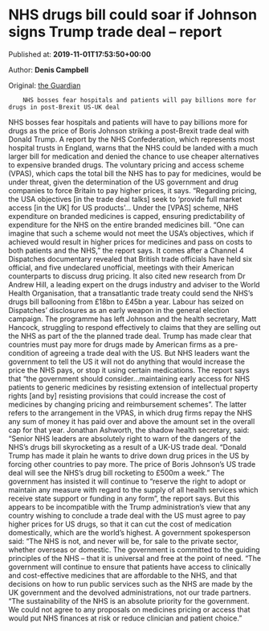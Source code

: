 
# NHS drugs bill could soar if Johnson signs Trump trade deal – report

Published at: **2019-11-01T17:53:50+00:00**

Author: **Denis Campbell**

Original: [the Guardian](https://www.theguardian.com/politics/2019/nov/01/nhs-drugs-bill-could-soar-if-johnson-signs-trump-trade-deal-report)


        NHS bosses fear hospitals and patients will pay billions more for drugs in post-Brexit US-UK deal
      
NHS bosses fear hospitals and patients will have to pay billions more for drugs as the price of Boris Johnson striking a post-Brexit trade deal with Donald Trump.
A report by the NHS Confederation, which represents most hospital trusts in England, warns that the NHS could be landed with a much larger bill for medication and denied the chance to use cheaper alternatives to expensive branded drugs.
The voluntary pricing and access scheme (VPAS), which caps the total bill the NHS has to pay for medicines, would be under threat, given the determination of the US government and drug companies to force Britain to pay higher prices, it says.
“Regarding pricing, the USA objectives [in the trade deal talks] seek to ‘provide full market access [in the UK] for US products’... Under the [VPAS] scheme, NHS expenditure on branded medicines is capped, ensuring predictability of expenditure for the NHS on the entire branded medicines bill.
“One can imagine that such a scheme would not meet the USA’s objectives, which if achieved would result in higher prices for medicines and pass on costs to both patients and the NHS,” the report says.
It comes after a Channel 4 Dispatches documentary revealed that British trade officials have held six official, and five undeclared unofficial, meetings with their American counterparts to discuss drug pricing.
It also cited new research from Dr Andrew Hill, a leading expert on the drugs industry and adviser to the World Health Organisation, that a transatlantic trade treaty could send the NHS’s drugs bill ballooning from £18bn to £45bn a year.
Labour has seized on Dispatches’ disclosures as an early weapon in the general election campaign. The programme has left Johnson and the health secretary, Matt Hancock, struggling to respond effectively to claims that they are selling out the NHS as part of the the planned trade deal.
Trump has made clear that countries must pay more for drugs made by American firms as a pre-condition of agreeing a trade deal with the US.
But NHS leaders want the government to tell the US it will not do anything that would increase the price the NHS pays, or stop it using certain medications. The report says that “the government should consider...maintaining early access for NHS patients to generic medicines by resisting extension of intellectual property rights [and by] resisting provisions that could increase the cost of medicines by changing pricing and reimbursement schemes”.
The latter refers to the arrangement in the VPAS, in which drug firms repay the NHS any sum of money it has paid over and above the amount set in the overall cap for that year.
Jonathan Ashworth, the shadow health secretary, said: “Senior NHS leaders are absolutely right to warn of the dangers of the NHS’s drugs bill skyrocketing as a result of a UK-US trade deal.
“Donald Trump has made it plain he wants to drive down drug prices in the US by forcing other countries to pay more. The price of Boris Johnson’s US trade deal will see the NHS’s drug bill rocketing to £500m a week.”
The government has insisted it will continue to “reserve the right to adopt or maintain any measure with regard to the supply of all health services which receive state support or funding in any form”, the report says. But this appears to be incompatible with the Trump administration’s view that any country wishing to conclude a trade deal with the US must agree to pay higher prices for US drugs, so that it can cut the cost of medication domestically, which are the world’s highest.
A government spokesperson said: “The NHS is not, and never will be, for sale to the private sector, whether overseas or domestic‎. The government is committed to the guiding principles of the NHS – that it is universal and free at the point of need.
“The government will continue to ensure that patients have access to clinically and cost-effective medicines that are affordable to the NHS, and that decisions on how to run public services such as the NHS are made by the UK government and the devolved administrations, not our trade partners.
“The sustainability of the NHS is an absolute priority for the government. We could not agree to any proposals on medicines pricing or access that would put NHS finances at risk or reduce clinician and patient choice.”
